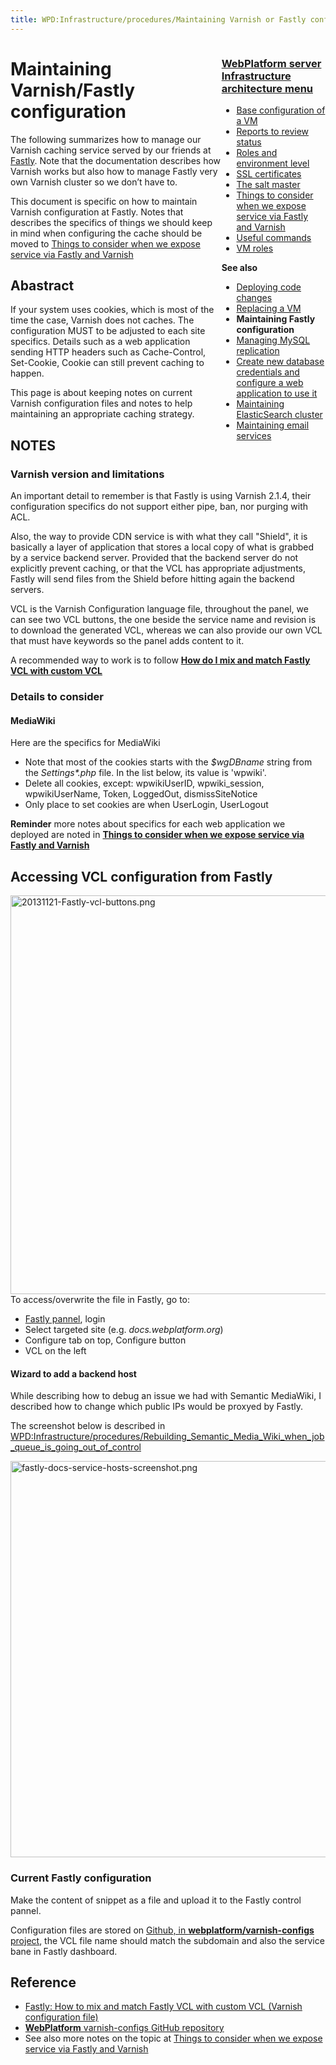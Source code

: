 ```yaml
---
title: WPD:Infrastructure/procedures/Maintaining Varnish or Fastly configuration
---
```

<div style="float:right;width:33%;word-wrap:break-word;clear:both;">
<h3><span class="mw-headline" id="WebPlatform_server_Infrastructure_architecture_menu"><a href="/wiki/WPD:Infrastructure/architecture" title="WPD:Infrastructure/architecture">WebPlatform server Infrastructure architecture menu</a></span></h3>
<div class="subpagelist">
<ul><li> <a href="/wiki/WPD:Infrastructure/architecture/Base_configuration_of_a_VM" title="WPD:Infrastructure/architecture/Base configuration of a VM">Base configuration of a VM</a></li>
<li> <a href="/wiki/WPD:Infrastructure/architecture/Reports_to_review_status" title="WPD:Infrastructure/architecture/Reports to review status">Reports to review status</a></li>
<li> <a href="/wiki/WPD:Infrastructure/architecture/Roles_and_environment_level" title="WPD:Infrastructure/architecture/Roles and environment level">Roles and environment level</a></li>
<li> <a href="/wiki/WPD:Infrastructure/architecture/SSL_certificates" title="WPD:Infrastructure/architecture/SSL certificates">SSL certificates</a></li>
<li> <a href="/wiki/WPD:Infrastructure/architecture/The_salt_master" title="WPD:Infrastructure/architecture/The salt master">The salt master</a></li>
<li> <a href="/wiki/WPD:Infrastructure/architecture/Things_to_consider_when_we_expose_service_via_Fastly_and_Varnish" title="WPD:Infrastructure/architecture/Things to consider when we expose service via Fastly and Varnish">Things to consider when we expose service via Fastly and Varnish</a></li>
<li> <a href="/wiki/WPD:Infrastructure/architecture/Useful_commands" title="WPD:Infrastructure/architecture/Useful commands">Useful commands</a></li>
<li> <a href="/wiki/WPD:Infrastructure/architecture/VM_roles" title="WPD:Infrastructure/architecture/VM roles">VM roles</a></div></li></ul>
<p><b>See also</b>
</p>
<ul><li> <a href="/wiki/WPD:Infrastructure/procedures/Deploying_code_changes" title="WPD:Infrastructure/procedures/Deploying code changes">Deploying code changes</a></li>
<li> <a href="/wiki/WPD:Infrastructure/procedures/Replacing_a_VM" title="WPD:Infrastructure/procedures/Replacing a VM">Replacing a VM</a></li>
<li> <strong class="selflink">Maintaining Fastly configuration</strong></li>
<li> <a href="/wiki/WPD:Infrastructure/procedures/Managing_MySQL_replication" title="WPD:Infrastructure/procedures/Managing MySQL replication">Managing MySQL replication</a></li>
<li> <a href="/wiki/WPD:Infrastructure/procedures/Create_new_database_credentials_configure_a_web_application_to_use_it" title="WPD:Infrastructure/procedures/Create new database credentials configure a web application to use it">Create new database credentials and configure a web application to use it</a></li>
<li> <a href="/wiki/WPD:Infrastructure/procedures/Maintaining_ElasticSearch_cluster" title="WPD:Infrastructure/procedures/Maintaining ElasticSearch cluster">Maintaining ElasticSearch cluster</a></li>
<li> <a href="/wiki/WPD:Infrastructure/procedures/Maintaining_email_services" title="WPD:Infrastructure/procedures/Maintaining email services">Maintaining email services</a></li></ul>
</div>
<h1><span class="mw-headline" id="Maintaining_Varnish.2FFastly_configuration">Maintaining Varnish/Fastly configuration</span></h1>
<p>The following summarizes how to manage our Varnish caching service served by our friends at <a rel="nofollow" class="external text" href="https://fastly.com">Fastly</a>. Note that the documentation describes how Varnish works but also how to manage Fastly very own Varnish cluster so we don’t have to.
</p><p>This document is specific on how to maintain Varnish configuration at Fastly. Notes that describes the specifics of things we should keep in mind when configuring the cache should be moved to <a href="/wiki/WPD:Infrastructure/architecture/Things_to_consider_when_we_expose_service_via_Fastly_and_Varnish" title="WPD:Infrastructure/architecture/Things to consider when we expose service via Fastly and Varnish">Things to consider when we expose service via Fastly and Varnish</a>
</p>
<h2><span class="mw-headline" id="Abastract">Abastract</span></h2>
<p>If your system uses cookies, which is most of the time the case, Varnish does not caches. The configuration MUST to be adjusted to each site specifics. Details such as a web application sending HTTP headers such as Cache-Control, Set-Cookie, Cookie can still prevent caching to happen.
</p><p>This page is about keeping notes on current Varnish configuration files and notes to help maintaining an appropriate caching strategy. 
</p>
<h2><span class="mw-headline" id="NOTES">NOTES</span></h2>
<h3><span class="mw-headline" id="Varnish_version_and_limitations">Varnish version and limitations</span></h3>
<p>An important detail to remember is that Fastly is using Varnish 2.1.4, their configuration specifics do not support either pipe, ban, nor purging with ACL. 
</p><p>Also, the way to provide CDN service is with what they call "Shield", it is basically a layer of application that stores a local copy of what is grabbed by a service backend server. Provided that the backend server do not explicitly prevent caching, or that the VCL has appropriate adjustments, Fastly will send files from the Shield before hitting again the backend servers.
</p><p>VCL is the Varnish Configuration language file, throughout the panel, we can see two VCL buttons, the one beside the service name and revision is to download the generated VCL, whereas we can also provide our own VCL that must have keywords so the panel adds content to it.
</p><p>A recommended way to work is to follow <b><a rel="nofollow" class="external text" href="https://fastly.zendesk.com/entries/23206371-How-do-I-mix-and-match-Fastly-VCL-with-custom-VCL-">How do I mix and match Fastly VCL with custom VCL</a></b>
</p>
<h3><span class="mw-headline" id="Details_to_consider">Details to consider</span></h3>
<h4><span class="mw-headline" id="MediaWiki">MediaWiki</span></h4>
<p>Here are the specifics for MediaWiki
</p>
<ul><li> Note that most of the cookies starts with the <i>$wgDBname</i> string from the <i>Settings*.php</i> file. In the list below, its value is 'wpwiki'.</li>
<li> Delete all cookies, except: wpwikiUserID, wpwiki_session, wpwikiUserName, Token, LoggedOut, dismissSiteNotice</li>
<li> Only place to set cookies are when UserLogin, UserLogout</li></ul>
<p><b>Reminder</b> more notes about specifics for each web application we deployed are noted in  <a href="/wiki/WPD:Infrastructure/architecture/Things_to_consider_when_we_expose_service_via_Fastly_and_Varnish" title="WPD:Infrastructure/architecture/Things to consider when we expose service via Fastly and Varnish"><b>Things to consider when we expose service via Fastly and Varnish</b></a>
</p>
<h2><span class="mw-headline" id="Accessing_VCL_configuration_from_Fastly">Accessing VCL configuration from Fastly</span></h2>
<p><a href="/wiki/File:20131121-Fastly-vcl-buttons.png" class="image"><img alt="20131121-Fastly-vcl-buttons.png" src="//static.webplatform.org/w/public/6/68/20131121-Fastly-vcl-buttons.png" width="978" height="638" /></a>
To access/overwrite the file in Fastly, go to:
</p>
<ul><li> <a rel="nofollow" class="external text" href="https://app.fastly.com/">Fastly pannel</a>, login</li>
<li> Select targeted site (e.g. <i>docs.webplatform.org</i>)</li>
<li> Configure tab on top, Configure button</li>
<li> VCL on the left</li></ul>
<h4><span class="mw-headline" id="Wizard_to_add_a_backend_host">Wizard to add a backend host</span></h4>
<p>While describing how to debug an issue we had with Semantic MediaWiki, I described how to change which public IPs would be proxyed by Fastly.
</p><p>The screenshot below is described in <a href="/wiki/WPD:Infrastructure/procedures/Rebuilding_Semantic_Media_Wiki_when_job_queue_is_going_out_of_control" title="WPD:Infrastructure/procedures/Rebuilding Semantic Media Wiki when job queue is going out of control">WPD:Infrastructure/procedures/Rebuilding_Semantic_Media_Wiki_when_job_queue_is_going_out_of_control</a>
</p><p><a href="/wiki/File:fastly-docs-service-hosts-screenshot.png" class="image"><img alt="fastly-docs-service-hosts-screenshot.png" src="//static.webplatform.org/w/public/f/fb/fastly-docs-service-hosts-screenshot.png" width="800" height="634" /></a>
</p>
<h3><span class="mw-headline" id="Current_Fastly_configuration">Current Fastly configuration</span></h3>
<p>Make the content of snippet as a file and upload it to the Fastly control pannel.
</p><p>Configuration files are stored on <a rel="nofollow" class="external text" href="https://github.com/webplatform/varnish-configs">Github, in <b>webplatform/varnish-configs</b> project</a>, the VCL file name should match the subdomain and also the service bane in Fastly dashboard.
</p>
<h2><span class="mw-headline" id="Reference">Reference</span></h2>
<ul><li> <a rel="nofollow" class="external text" href="https://fastly.zendesk.com/entries/23206371-How-do-I-mix-and-match-Fastly-VCL-with-custom-VCL-">Fastly: How to mix and match Fastly VCL with custom VCL (Varnish configuration file)</a></li>
<li> <a rel="nofollow" class="external text" href="https://github.com/webplatform/varnish-configs"><b>WebPlatform</b> varnish-configs GitHub repository</a></li>
<li> See also more notes on the topic at <a href="/wiki/WPD:Infrastructure/architecture/Things_to_consider_when_we_expose_service_via_Fastly_and_Varnish" title="WPD:Infrastructure/architecture/Things to consider when we expose service via Fastly and Varnish">Things to consider when we expose service via Fastly and Varnish</a></li></ul>

<!-- 
NewPP limit report
CPU time usage: 0.089 seconds
Real time usage: 1.844 seconds
Preprocessor visited node count: 47/1000000
Preprocessor generated node count: 74/1000000
Post‐expand include size: 993/2097152 bytes
Template argument size: 0/2097152 bytes
Highest expansion depth: 2/40
Expensive parser function count: 0/100
-->

<!-- 
Transclusion expansion time report (%,ms,calls,template)
100.00%   37.204      1 - -total
100.00%   37.204      1 - WPD:Infrastructure/architecture
-->

<!-- Saved in parser cache with key wpwiki:pcache:idhash:12455-0!*!0!!*!5!*!esi=1 and timestamp 20150730193808 and revision id 101238
 -->

